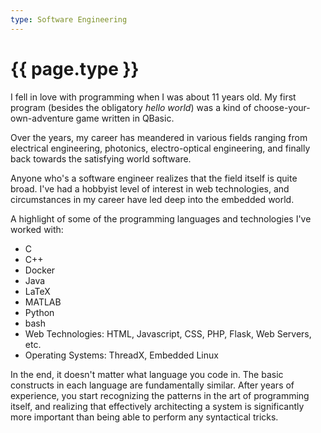 ```yaml
---
type: Software Engineering
---
```


# {{ page.type }}

I fell in love with programming when I was about 11 years old. My first program
(besides the obligatory *hello world*) was a kind of choose-your-own-adventure
game written in QBasic.

Over the years, my career has meandered in various fields ranging from
electrical engineering, photonics, electro-optical engineering, and finally
back towards the satisfying world software.

Anyone who's a software engineer realizes that the field itself is quite broad.
I've had a hobbyist level of interest in web technologies, and circumstances in
my career have led deep into the embedded world.

A highlight of some of the programming languages and technologies I've worked
with:

* C
* C++
* Docker
* Java
* LaTeX
* MATLAB
* Python
* bash
* Web Technologies: HTML, Javascript, CSS, PHP, Flask, Web Servers, etc.
* Operating Systems: ThreadX, Embedded Linux

In the end, it doesn't matter what language you code in. The basic constructs in
each language are fundamentally similar. After years of experience, you start
recognizing the patterns in the art of programming itself, and realizing that
effectively architecting a system is significantly more important than being
able to perform any syntactical tricks.

<!-- TODO: Add books related to software engineering -->
